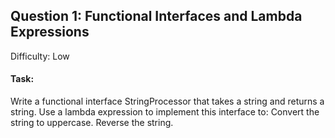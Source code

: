 ## Question 1: Functional Interfaces and Lambda Expressions
Difficulty: Low
#### Task:
Write a functional interface StringProcessor that takes a string and returns a string. Use a lambda expression to implement this interface to:
Convert the string to uppercase.
Reverse the string.